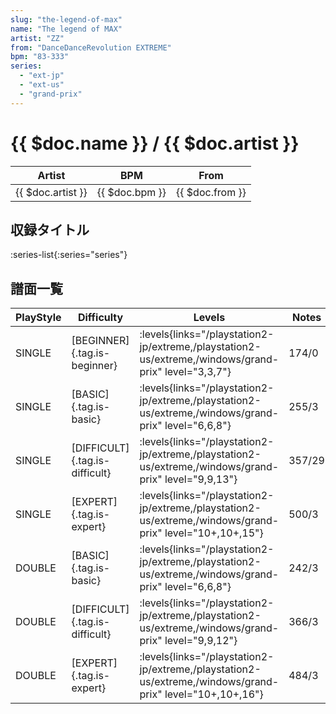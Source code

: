 ```yaml
---
slug: "the-legend-of-max"
name: "The legend of MAX"
artist: "ZZ"
from: "DanceDanceRevolution EXTREME"
bpm: "83-333"
series:
  - "ext-jp"
  - "ext-us"
  - "grand-prix"
---
```


# {{ $doc.name }} / {{ $doc.artist }}

|Artist|BPM|From|
|------|---|----|
|{{ $doc.artist }}|{{ $doc.bpm }}|{{ $doc.from }}|

## 収録タイトル

:series-list{:series="series"}

## 譜面一覧

|PlayStyle|Difficulty|Levels|Notes|Movie|
|---------|----------|------|-----|-----|
|SINGLE|[BEGINNER]{.tag.is-beginner}| :levels{links="/playstation2-jp/extreme,/playstation2-us/extreme,/windows/grand-prix" level="3,3,7"}|174/0||
|SINGLE|[BASIC]{.tag.is-basic}| :levels{links="/playstation2-jp/extreme,/playstation2-us/extreme,/windows/grand-prix" level="6,6,8"}|255/3||
|SINGLE|[DIFFICULT]{.tag.is-difficult}| :levels{links="/playstation2-jp/extreme,/playstation2-us/extreme,/windows/grand-prix" level="9,9,13"}|357/29||
|SINGLE|[EXPERT]{.tag.is-expert}| :levels{links="/playstation2-jp/extreme,/playstation2-us/extreme,/windows/grand-prix" level="10+,10+,15"}|500/3||
|DOUBLE|[BASIC]{.tag.is-basic}| :levels{links="/playstation2-jp/extreme,/playstation2-us/extreme,/windows/grand-prix" level="6,6,8"}|242/3||
|DOUBLE|[DIFFICULT]{.tag.is-difficult}| :levels{links="/playstation2-jp/extreme,/playstation2-us/extreme,/windows/grand-prix" level="9,9,12"}|366/3||
|DOUBLE|[EXPERT]{.tag.is-expert}| :levels{links="/playstation2-jp/extreme,/playstation2-us/extreme,/windows/grand-prix" level="10+,10+,16"}|484/3||
